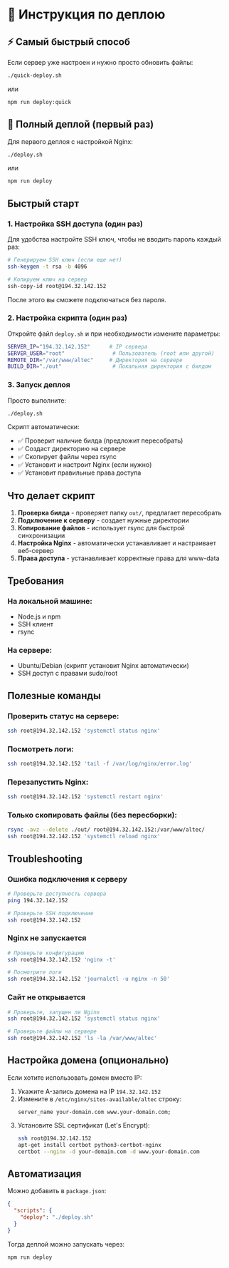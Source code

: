 # 🚀 Инструкция по деплою

## ⚡ Самый быстрый способ

Если сервер уже настроен и нужно просто обновить файлы:

```bash
./quick-deploy.sh
```

или

```bash
npm run deploy:quick
```

## 🎯 Полный деплой (первый раз)

Для первого деплоя с настройкой Nginx:

```bash
./deploy.sh
```

или

```bash
npm run deploy
```

## Быстрый старт

### 1. Настройка SSH доступа (один раз)

Для удобства настройте SSH ключ, чтобы не вводить пароль каждый раз:

```bash
# Генерируем SSH ключ (если еще нет)
ssh-keygen -t rsa -b 4096

# Копируем ключ на сервер
ssh-copy-id root@194.32.142.152
```

После этого вы сможете подключаться без пароля.

### 2. Настройка скрипта (один раз)

Откройте файл `deploy.sh` и при необходимости измените параметры:

```bash
SERVER_IP="194.32.142.152"      # IP сервера
SERVER_USER="root"               # Пользователь (root или другой)
REMOTE_DIR="/var/www/altec"     # Директория на сервере
BUILD_DIR="./out"                # Локальная директория с билдом
```

### 3. Запуск деплоя

Просто выполните:

```bash
./deploy.sh
```

Скрипт автоматически:
- ✅ Проверит наличие билда (предложит пересобрать)
- ✅ Создаст директорию на сервере
- ✅ Скопирует файлы через rsync
- ✅ Установит и настроит Nginx (если нужно)
- ✅ Установит правильные права доступа

## Что делает скрипт

1. **Проверка билда** - проверяет папку `out/`, предлагает пересобрать
2. **Подключение к серверу** - создает нужные директории
3. **Копирование файлов** - использует rsync для быстрой синхронизации
4. **Настройка Nginx** - автоматически устанавливает и настраивает веб-сервер
5. **Права доступа** - устанавливает корректные права для www-data

## Требования

### На локальной машине:
- Node.js и npm
- SSH клиент
- rsync

### На сервере:
- Ubuntu/Debian (скрипт установит Nginx автоматически)
- SSH доступ с правами sudo/root

## Полезные команды

### Проверить статус на сервере:
```bash
ssh root@194.32.142.152 'systemctl status nginx'
```

### Посмотреть логи:
```bash
ssh root@194.32.142.152 'tail -f /var/log/nginx/error.log'
```

### Перезапустить Nginx:
```bash
ssh root@194.32.142.152 'systemctl restart nginx'
```

### Только скопировать файлы (без пересборки):
```bash
rsync -avz --delete ./out/ root@194.32.142.152:/var/www/altec/
ssh root@194.32.142.152 'systemctl reload nginx'
```

## Troubleshooting

### Ошибка подключения к серверу
```bash
# Проверьте доступность сервера
ping 194.32.142.152

# Проверьте SSH подключение
ssh root@194.32.142.152
```

### Nginx не запускается
```bash
# Проверьте конфигурацию
ssh root@194.32.142.152 'nginx -t'

# Посмотрите логи
ssh root@194.32.142.152 'journalctl -u nginx -n 50'
```

### Сайт не открывается
```bash
# Проверьте, запущен ли Nginx
ssh root@194.32.142.152 'systemctl status nginx'

# Проверьте файлы на сервере
ssh root@194.32.142.152 'ls -la /var/www/altec'
```

## Настройка домена (опционально)

Если хотите использовать домен вместо IP:

1. Укажите A-запись домена на IP `194.32.142.152`
2. Измените в `/etc/nginx/sites-available/altec` строку:
   ```nginx
   server_name your-domain.com www.your-domain.com;
   ```
3. Установите SSL сертификат (Let's Encrypt):
   ```bash
   ssh root@194.32.142.152
   apt-get install certbot python3-certbot-nginx
   certbot --nginx -d your-domain.com -d www.your-domain.com
   ```

## Автоматизация

Можно добавить в `package.json`:

```json
{
  "scripts": {
    "deploy": "./deploy.sh"
  }
}
```

Тогда деплой можно запускать через:
```bash
npm run deploy
```

